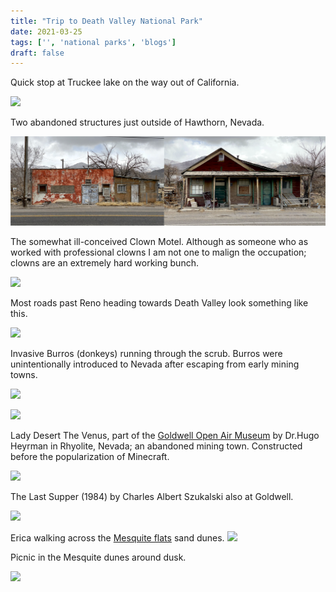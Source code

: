 ```yaml
---
title: "Trip to Death Valley National Park"
date: 2021-03-25
tags: ['', 'national parks', 'blogs']
draft: false
---
```


Quick stop at Truckee lake on the way out of California.

![](/posts/images/IMG_4331.png)

Two abandoned structures just outside of Hawthorn, Nevada.

![](/posts/images/abandoned_houses.png)

The somewhat ill-conceived Clown Motel. Although as someone who as worked
with professional clowns I am not one to malign the occupation; clowns are an
extremely hard working bunch.

![](/posts/images/IMG_4463.png)

Most roads past Reno heading towards Death Valley look something like this.

![](/posts/images/IMG_4366.png)

Invasive Burros (donkeys) running through the scrub. Burros were unintentionally 
introduced to Nevada after escaping from early mining towns.

![](/posts/images/IMG_4353.png)

![](/posts/images/IMG_4351.png)

Lady Desert The Venus, part of the [Goldwell Open Air Museum](https://en.wikipedia.org/wiki/Goldwell_Open_Air_Museum) by Dr.Hugo Heyrman
in Rhyolite, Nevada; an
abandoned mining town. Constructed before the popularization of Minecraft.

![](/posts/images/IMG_4346.png)

The Last Supper (1984) by Charles Albert Szukalski also at Goldwell.

![](/posts/images/IMG_4343.png)


Erica walking across the [Mesquite flats](https://www.nps.gov/deva/learn/nature/sand-dunes.htm) sand dunes.
![](/posts/images/IMG_4427.png)

Picnic in the Mesquite dunes around dusk.

![](/posts/images/IMG_4456.png)